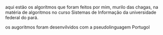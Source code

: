 aqui estão os algorítmos que foram feitos por mim, murilo das chagas, na matéria de algoritmos no curso Sistemas de Informação da universidade federal do pará.

os augoritmos foram desenvilvidos com a pseudolinguagem Portugol
